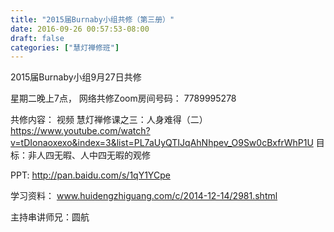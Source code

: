 ```yaml
---
title: "2015届Burnaby小组共修（第三册）"
date: 2016-09-26 00:57:53-08:00
draft: false
categories: ["慧灯禅修班"]
---
```

2015届Burnaby小组9月27日共修

星期二晚上7点，
网络共修Zoom房间号码： 7789995278

共修内容：
视频 慧灯禅修课之三：人身难得（二）
https://www.youtube.com/watch?v=tDIonaoxexo&index=3&list=PL7aUyQTIJqAhNhpev_O9Sw0cBxfrWhP1U
目标：非人四无暇、人中四无暇的观修

PPT:
http://pan.baidu.com/s/1qY1YCpe

学习资料：
www.huidengzhiguang.com/c/2014-12-14/2981.shtml 

主持串讲师兄：圆航
